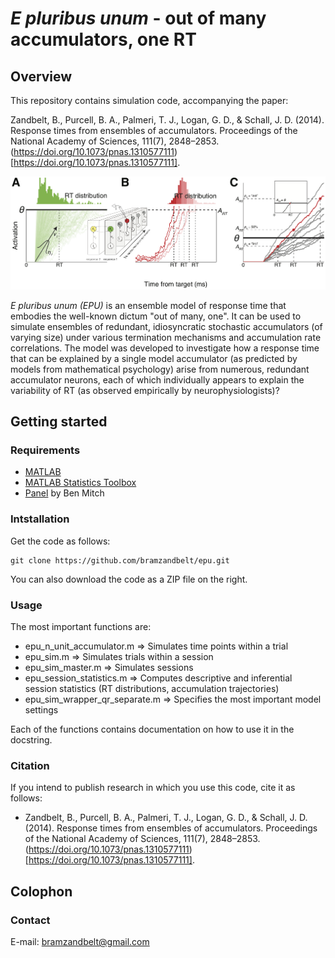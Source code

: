 # _E pluribus unum_ - out of many accumulators, one RT

## Overview
This repository contains simulation code, accompanying the paper:

Zandbelt, B., Purcell, B. A., Palmeri, T. J., Logan, G. D., & Schall, J. D. (2014). Response times from ensembles of accumulators. Proceedings of the National Academy of Sciences, 111(7), 2848–2853. (https://doi.org/10.1073/pnas.1310577111)[https://doi.org/10.1073/pnas.1310577111].


![](./EPU_Fig1.png)

_E pluribus unum (EPU)_ is an ensemble model of response time that embodies the well-known dictum "out of many, one". It can be used to simulate ensembles of redundant, idiosyncratic stochastic accumulators (of varying size) under various termination mechanisms and accumulation rate correlations. The model was developed to investigate how a response time that can be explained by a single model accumulator (as predicted by models from mathematical psychology) arise from numerous, redundant accumulator neurons, each of which individually appears to explain the variability of RT (as observed empirically by neurophysiologists)?

## Getting started

### Requirements

* [MATLAB](http://www.mathworks.com)
* [MATLAB Statistics Toolbox](http://www.mathworks.com/products/statistics/)
* [Panel](https://www.mathworks.com/matlabcentral/fileexchange/20003-panel) by Ben Mitch


### Intstallation

Get the code as follows:

```
git clone https://github.com/bramzandbelt/epu.git
```

You can also download the code as a ZIP file on the right.

### Usage

The most important functions are:
- epu_n_unit_accumulator.m 	=> Simulates time points within a trial
- epu_sim.m 			=> Simulates trials within a session
- epu_sim_master.m 		=> Simulates sessions
- epu_session_statistics.m	=> Computes descriptive and inferential session statistics (RT distributions, accumulation trajectories)
- epu_sim_wrapper_qr_separate.m => Specifies the most important model settings

Each of the functions contains documentation on how to use it in the docstring.

### Citation
If you intend to publish research in which you use this code, cite it as follows:

- Zandbelt, B., Purcell, B. A., Palmeri, T. J., Logan, G. D., & Schall, J. D. (2014). Response times from ensembles of accumulators. Proceedings of the National Academy of Sciences, 111(7), 2848–2853. (https://doi.org/10.1073/pnas.1310577111)[https://doi.org/10.1073/pnas.1310577111].

## Colophon

### Contact

E-mail: bramzandbelt@gmail.com  
